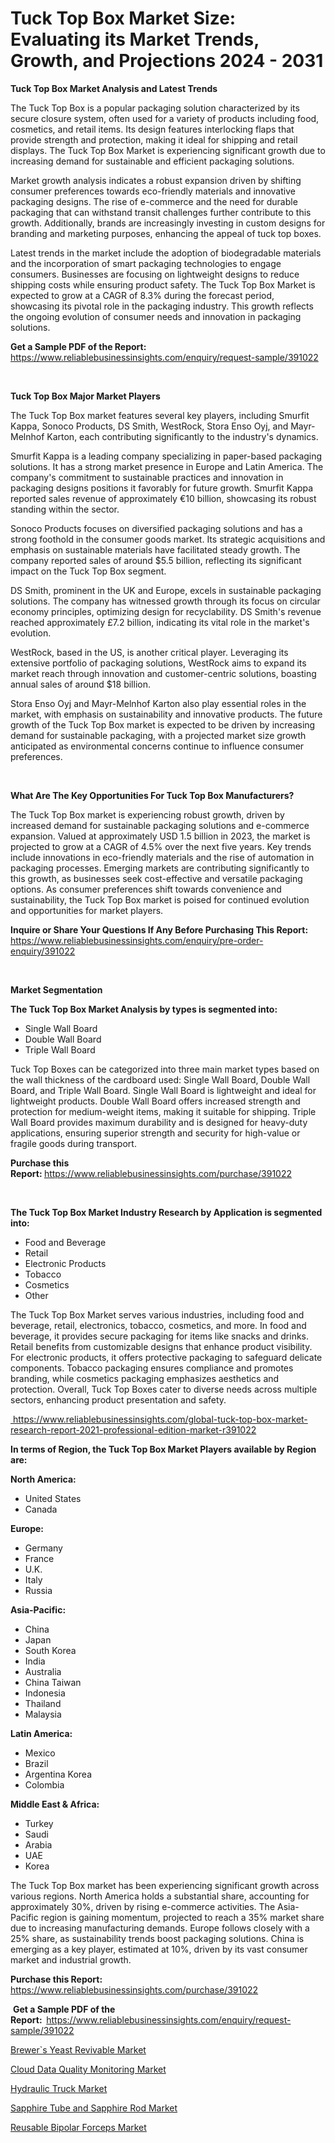 <p><h1>Tuck Top Box Market Size: Evaluating its Market Trends, Growth, and Projections 2024 - 2031</h1></p><p><strong>Tuck Top Box Market Analysis and Latest Trends</strong></p>
<p><p>The Tuck Top Box is a popular packaging solution characterized by its secure closure system, often used for a variety of products including food, cosmetics, and retail items. Its design features interlocking flaps that provide strength and protection, making it ideal for shipping and retail displays. The Tuck Top Box Market is experiencing significant growth due to increasing demand for sustainable and efficient packaging solutions. </p><p>Market growth analysis indicates a robust expansion driven by shifting consumer preferences towards eco-friendly materials and innovative packaging designs. The rise of e-commerce and the need for durable packaging that can withstand transit challenges further contribute to this growth. Additionally, brands are increasingly investing in custom designs for branding and marketing purposes, enhancing the appeal of tuck top boxes. </p><p>Latest trends in the market include the adoption of biodegradable materials and the incorporation of smart packaging technologies to engage consumers. Businesses are focusing on lightweight designs to reduce shipping costs while ensuring product safety. The Tuck Top Box Market is expected to grow at a CAGR of 8.3% during the forecast period, showcasing its pivotal role in the packaging industry. This growth reflects the ongoing evolution of consumer needs and innovation in packaging solutions.</p></p>
<p><strong>Get a Sample PDF of the Report:&nbsp;</strong> <a href="https://www.reliablebusinessinsights.com/enquiry/request-sample/391022?utm_campaign=48&utm_medium=2&utm_source=Github&utm_content=ia&utm_term=26102024&utm_id=tuck-top-box">https://www.reliablebusinessinsights.com/enquiry/request-sample/391022</a></p>
<p>&nbsp;</p>
<p><strong>Tuck Top Box Major Market Players</strong></p>
<p><p>The Tuck Top Box market features several key players, including Smurfit Kappa, Sonoco Products, DS Smith, WestRock, Stora Enso Oyj, and Mayr-Melnhof Karton, each contributing significantly to the industry's dynamics.</p><p>Smurfit Kappa is a leading company specializing in paper-based packaging solutions. It has a strong market presence in Europe and Latin America. The company's commitment to sustainable practices and innovation in packaging designs positions it favorably for future growth. Smurfit Kappa reported sales revenue of approximately €10 billion, showcasing its robust standing within the sector.</p><p>Sonoco Products focuses on diversified packaging solutions and has a strong foothold in the consumer goods market. Its strategic acquisitions and emphasis on sustainable materials have facilitated steady growth. The company reported sales of around $5.5 billion, reflecting its significant impact on the Tuck Top Box segment.</p><p>DS Smith, prominent in the UK and Europe, excels in sustainable packaging solutions. The company has witnessed growth through its focus on circular economy principles, optimizing design for recyclability. DS Smith's revenue reached approximately £7.2 billion, indicating its vital role in the market's evolution.</p><p>WestRock, based in the US, is another critical player. Leveraging its extensive portfolio of packaging solutions, WestRock aims to expand its market reach through innovation and customer-centric solutions, boasting annual sales of around $18 billion.</p><p>Stora Enso Oyj and Mayr-Melnhof Karton also play essential roles in the market, with emphasis on sustainability and innovative products. The future growth of the Tuck Top Box market is expected to be driven by increasing demand for sustainable packaging, with a projected market size growth anticipated as environmental concerns continue to influence consumer preferences.</p></p>
<p>&nbsp;</p>
<p><strong>What Are The Key Opportunities For Tuck Top Box Manufacturers?</strong></p>
<p><p>The Tuck Top Box market is experiencing robust growth, driven by increased demand for sustainable packaging solutions and e-commerce expansion. Valued at approximately USD 1.5 billion in 2023, the market is projected to grow at a CAGR of 4.5% over the next five years. Key trends include innovations in eco-friendly materials and the rise of automation in packaging processes. Emerging markets are contributing significantly to this growth, as businesses seek cost-effective and versatile packaging options. As consumer preferences shift towards convenience and sustainability, the Tuck Top Box market is poised for continued evolution and opportunities for market players.</p></p>
<p><strong>Inquire or Share Your Questions If Any Before Purchasing This Report:</strong> <a href="https://www.reliablebusinessinsights.com/enquiry/pre-order-enquiry/391022?utm_campaign=48&utm_medium=2&utm_source=Github&utm_content=ia&utm_term=26102024&utm_id=tuck-top-box">https://www.reliablebusinessinsights.com/enquiry/pre-order-enquiry/391022</a></p>
<p>&nbsp;</p>
<p><strong>Market Segmentation</strong></p>
<p><strong>The Tuck Top Box Market Analysis by types is segmented into:</strong></p>
<p><ul><li>Single Wall Board</li><li>Double Wall Board</li><li>Triple Wall Board</li></ul></p>
<p><p>Tuck Top Boxes can be categorized into three main market types based on the wall thickness of the cardboard used: Single Wall Board, Double Wall Board, and Triple Wall Board. Single Wall Board is lightweight and ideal for lightweight products. Double Wall Board offers increased strength and protection for medium-weight items, making it suitable for shipping. Triple Wall Board provides maximum durability and is designed for heavy-duty applications, ensuring superior strength and security for high-value or fragile goods during transport.</p></p>
<p><strong>Purchase this Report:&nbsp;</strong><a href="https://www.reliablebusinessinsights.com/purchase/391022?utm_campaign=48&utm_medium=2&utm_source=Github&utm_content=ia&utm_term=26102024&utm_id=tuck-top-box">https://www.reliablebusinessinsights.com/purchase/391022</a></p>
<p>&nbsp;</p>
<p><strong>The Tuck Top Box Market Industry Research by Application is segmented into:</strong></p>
<p><ul><li>Food and Beverage</li><li>Retail</li><li>Electronic Products</li><li>Tobacco</li><li>Cosmetics</li><li>Other</li></ul></p>
<p><p>The Tuck Top Box Market serves various industries, including food and beverage, retail, electronics, tobacco, cosmetics, and more. In food and beverage, it provides secure packaging for items like snacks and drinks. Retail benefits from customizable designs that enhance product visibility. For electronic products, it offers protective packaging to safeguard delicate components. Tobacco packaging ensures compliance and promotes branding, while cosmetics packaging emphasizes aesthetics and protection. Overall, Tuck Top Boxes cater to diverse needs across multiple sectors, enhancing product presentation and safety.</p></p>
<p><a href="https://www.reliablebusinessinsights.com/global-tuck-top-box-market-research-report-2021-professional-edition-market-r391022?utm_campaign=48&utm_medium=2&utm_source=Github&utm_content=ia&utm_term=26102024&utm_id=tuck-top-box">&nbsp;https://www.reliablebusinessinsights.com/global-tuck-top-box-market-research-report-2021-professional-edition-market-r391022</a></p>
<p><strong>In terms of Region, the Tuck Top Box Market Players available by Region are:</strong></p>
<p>
    <p> <strong> North America: </strong>
        <ul>
            <li>United States</li>
            <li>Canada</li>
        </ul>
        </p> 
    <p> <strong> Europe: </strong>
        <ul>
            <li>Germany</li>
            <li>France</li>
            <li>U.K.</li>
            <li>Italy</li>
            <li>Russia</li>
        </ul>
        </p> 
    <p> <strong> Asia-Pacific: </strong>
        <ul>
            <li>China</li>
            <li>Japan</li>
            <li>South Korea</li>
            <li>India</li>
            <li>Australia</li>
            <li>China Taiwan</li>
            <li>Indonesia</li>
            <li>Thailand</li>
            <li>Malaysia</li>
        </ul>
        </p> 
    <p> <strong> Latin America: </strong>
        <ul>
            <li>Mexico</li>
            <li>Brazil</li>
            <li>Argentina Korea</li>
            <li>Colombia</li>
        </ul>
        </p> 
    <p> <strong> Middle East & Africa: </strong>
        <ul>
            <li>Turkey</li>
            <li>Saudi</li>
            <li>Arabia</li>
            <li>UAE</li>
            <li>Korea</li>
        </ul>
    </p>
    </p>
<p><p>The Tuck Top Box market has been experiencing significant growth across various regions. North America holds a substantial share, accounting for approximately 30%, driven by rising e-commerce activities. The Asia-Pacific region is gaining momentum, projected to reach a 35% market share due to increasing manufacturing demands. Europe follows closely with a 25% share, as sustainability trends boost packaging solutions. China is emerging as a key player, estimated at 10%, driven by its vast consumer market and industrial growth.</p></p>
<p><strong>Purchase this Report: </strong><a href="https://www.reliablebusinessinsights.com/purchase/391022?utm_campaign=48&utm_medium=2&utm_source=Github&utm_content=ia&utm_term=26102024&utm_id=tuck-top-box">https://www.reliablebusinessinsights.com/purchase/391022</a></p>
<p>&nbsp;<strong>Get a Sample PDF of the Report:&nbsp;&nbsp;</strong><a href="https://www.reliablebusinessinsights.com/enquiry/request-sample/391022?utm_campaign=48&utm_medium=2&utm_source=Github&utm_content=ia&utm_term=26102024&utm_id=tuck-top-box">https://www.reliablebusinessinsights.com/enquiry/request-sample/391022</a></p>
<p><strong></strong></p>
<p><p><a href="https://github.com/Armeladukagjini693/Market-Research-Report-List-1/blob/main/brewers-yeast-revivable-market.md?utm_campaign=48&utm_medium=2&utm_source=Github&utm_content=ia&utm_term=26102024&utm_id=tuck-top-box">Brewer`s Yeast Revivable Market</a></p><p><a href="https://www.linkedin.com/pulse/future-innovation-global-cloud-data-quality-monitoring-market-w9zne?utm_campaign=48&utm_medium=2&utm_source=Github&utm_content=ia&utm_term=26102024&utm_id=tuck-top-box">Cloud Data Quality Monitoring Market</a></p><p><a href="https://issuu.com/reportprime-2/docs/hydraulic-truck-market-size-2030.pp_a6e8e60bfd44b1?utm_campaign=48&utm_medium=2&utm_source=Github&utm_content=ia&utm_term=26102024&utm_id=tuck-top-box">Hydraulic Truck Market</a></p><p><a href="https://www.linkedin.com/pulse/sapphire-tube-rod-market-velocity-79-cagr-trajectory-2024-2031-bnrxc?utm_campaign=48&utm_medium=2&utm_source=Github&utm_content=ia&utm_term=26102024&utm_id=tuck-top-box">Sapphire Tube and Sapphire Rod Market</a></p><p><a href="https://issuu.com/reportprime-2/docs/reusable-bipolar-forceps-market-siz_be743846222ac5?utm_campaign=48&utm_medium=2&utm_source=Github&utm_content=ia&utm_term=26102024&utm_id=tuck-top-box">Reusable Bipolar Forceps Market</a></p></p>